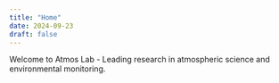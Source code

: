 ```yaml
---
title: "Home"
date: 2024-09-23
draft: false
---
```


Welcome to Atmos Lab - Leading research in atmospheric science and environmental monitoring.
